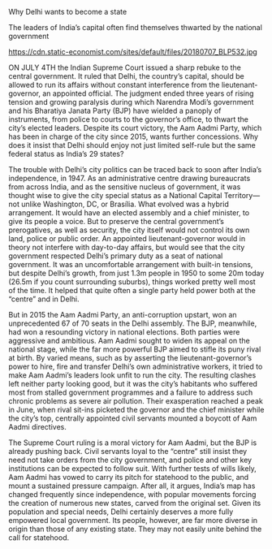 Why Delhi wants to become a state

The leaders of India’s capital often find themselves thwarted by the national government

https://cdn.static-economist.com/sites/default/files/20180707_BLP532.jpg

ON JULY 4TH the Indian Supreme Court issued a sharp rebuke to the central government. It ruled that Delhi, the country’s capital, should be allowed to run its affairs without constant interference from the lieutenant-governor, an appointed official. The judgment ended three years of rising tension and growing paralysis during which Narendra Modi’s government and his Bharatiya Janata Party (BJP) have wielded a panoply of instruments, from police to courts to the governor’s office, to thwart the city’s elected leaders. Despite its court victory, the Aam Aadmi Party, which has been in charge of the city since 2015, wants further concessions. Why does it insist that Delhi should enjoy not just limited self-rule but the same federal status as India’s 29 states?

The trouble with Delhi’s city politics can be traced back to soon after India’s independence, in 1947. As an administrative centre drawing bureaucrats from across India, and as the sensitive nucleus of government, it was thought wise to give the city special status as a National Capital Territory—not unlike Washington, DC, or Brasília. What evolved was a hybrid arrangement. It would have an elected assembly and a chief minister, to give its people a voice. But to preserve the central government’s prerogatives, as well as security, the city itself would not control its own land, police or public order. An appointed lieutenant-governor would in theory not interfere with day-to-day affairs, but would see that the city government respected Delhi’s primary duty as a seat of national government. It was an uncomfortable arrangement with built-in tensions, but despite Delhi’s growth, from just 1.3m people in 1950 to some 20m today (26.5m if you count surrounding suburbs), things worked pretty well most of the time. It helped that quite often a single party held power both at the “centre” and in Delhi.

But in 2015 the Aam Aadmi Party, an anti-corruption upstart, won an unprecedented 67 of 70 seats in the Delhi assembly. The BJP, meanwhile, had won a resounding victory in national elections. Both parties were aggressive and ambitious. Aam Aadmi sought to widen its appeal on the national stage, while the far more powerful BJP aimed to stifle its puny rival at birth. By varied means, such as by asserting the lieutenant-governor’s power to hire, fire and transfer Delhi’s own administrative workers, it tried to make Aam Aadmi’s leaders look unfit to run the city. The resulting clashes left neither party looking good, but it was the city’s habitants who suffered most from stalled government programmes and a failure to address such chronic problems as severe air pollution. Their exasperation reached a peak in June, when rival sit-ins picketed the governor and the chief minister while the city’s top, centrally appointed civil servants mounted a boycott of Aam Aadmi directives.

The Supreme Court ruling is a moral victory for Aam Aadmi, but the BJP is already pushing back. Civil servants loyal to the “centre” still insist they need not take orders from the city government, and police and other key institutions can be expected to follow suit. With further tests of wills likely, Aam Aadmi has vowed to carry its pitch for statehood to the public, and mount a sustained pressure campaign. After all, it argues, India’s map has changed frequently since independence, with popular movements forcing the creation of numerous new states, carved from the original set. Given its population and special needs, Delhi certainly deserves a more fully empowered local government. Its people, however, are far more diverse in origin than those of any existing state. They may not easily unite behind the call for statehood.